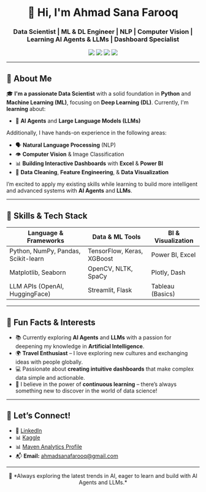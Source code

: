 <h1 align="center">👋 Hi, I'm Ahmad Sana Farooq</h1>

<h3 align="center">Data Scientist | ML & DL Engineer | NLP | Computer Vision | Learning AI Agents & LLMs | Dashboard Specialist</h3>

<p align="center">
  <img src="https://img.shields.io/badge/Python-3670A0?style=for-the-badge&logo=python&logoColor=white"/>
  <img src="https://img.shields.io/badge/TensorFlow-FF6F00?style=for-the-badge&logo=tensorflow&logoColor=white"/>
  <img src="https://img.shields.io/badge/PowerBI-F2C811?style=for-the-badge&logo=powerbi&logoColor=black"/>
  <img src="https://img.shields.io/badge/Excel-217346?style=for-the-badge&logo=microsoft-excel&logoColor=white"/>
</p>

---

## 🚀 About Me

🎓 **I'm a passionate Data Scientist** with a solid foundation in **Python** and **Machine Learning (ML)**, focusing on **Deep Learning (DL)**. Currently, I'm **learning** about:

- 🧠 **AI Agents** and **Large Language Models (LLMs)**

Additionally, I have hands-on experience in the following areas:

- 🗣️ **Natural Language Processing** (NLP)
- 👁️ **Computer Vision** & Image Classification
- 📊 **Building Interactive Dashboards** with **Excel** & **Power BI**
- 🧹 **Data Cleaning**, **Feature Engineering**, & **Data Visualization**

I’m excited to apply my existing skills while learning to build more intelligent and advanced systems with **AI Agents** and **LLMs**.

---

## 🧠 Skills & Tech Stack

| Language & Frameworks | Data & ML Tools | BI & Visualization |
|------------------------|------------------|---------------------|
| Python, NumPy, Pandas, Scikit-learn | TensorFlow, Keras, XGBoost | Power BI, Excel |
| Matplotlib, Seaborn | OpenCV, NLTK, SpaCy | Plotly, Dash |
| LLM APIs (OpenAI, HuggingFace) | Streamlit, Flask | Tableau (Basics) |

---

## 🌟 Fun Facts & Interests

- 📚 Currently exploring **AI Agents** and **LLMs** with a passion for deepening my knowledge in **Artificial Intelligence**.
- 🌍 **Travel Enthusiast** – I love exploring new cultures and exchanging ideas with people globally.
- 💻 Passionate about **creating intuitive dashboards** that make complex data simple and actionable.
- 🚀 I believe in the power of **continuous learning** – there’s always something new to discover in the world of data science!

---

## 🤝 Let’s Connect!

- 🔗 [LinkedIn](https://www.linkedin.com/in/ahmad-sana-farooq/)
- 📊 [Kaggle](https://www.kaggle.com/ahmadsanafarooq)
- 📊 [Maven Analytics Profile](https://mavenanalytics.io/profile/083183a0-50d1-705f-485e-648bba64f2ed)
- 📬 **Email:** [ahmadsanafarooq@gmail.com](mailto:ahmadsanafarooq@gmail.com)

---

<p align="center">
  🚀 *Always exploring the latest trends in AI, eager to learn and build with AI Agents and LLMs.*  
</p>
